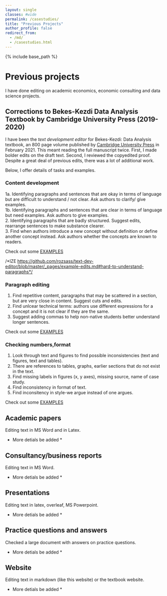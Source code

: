 ```yaml
---
layout: single
classes: #wide
permalink: /casestudies/
title: "Previous Projects"
author_profile: false
redirect_from:
  - /md/
  - /casestudies.html
---
```


{% include base_path %}


# Previous projects

I have done editing on academic economics, economic consulting and data science projects. 

## Corrections to Bekes-Kezdi Data Analysis Textbook by Cambridge University Press (2019-2020)

I have been the *text development editor* for Bekes-Kezdi: Data Analysis textbook, an 800 page volume published by [Cambridge University Press]() in February 2021. This meant reading the full manuscript twice. First, I made bolder edits on the draft text. Second, I reviewed the copyedited proof. Despite a great deal of previous edits, there was a lot of additional work. 

Below, I offer details of tasks and examples. 

### Content development

1a. Identifying paragraphs and sentences that are okay in terms of language but are difficult to understand / not clear. Ask authors to clarify/ give examples.   
1b. Identifying paragraphs and sentences that are clear in terms of language but need examples. Ask authors to give examples.   
2. Identifying paragraphs that are badly structured. Suggest edits, rearrange sentences to make substance clearer.  
3. Find when authors introduce a new concept without definition or define another concept instead. Ask authors whether the concepts are known to readers.  

Check out some [EXAMPLES](/text-dev-editor/example-edits.md#hard-to-understand-paragraphs)

/*IZE  https://github.com/rozsass/text-dev-editor/blob/master/_pages/example-edits.md#hard-to-understand-paragraphs*/


### Paragraph editing

1. Find repetitive content, paragraphs that may be scattered in a section, but are very close in content. Suggest cuts and edits.   
2. Find unlcear technical terms: authors use different expressions for a concept and it is not clear if they are the same.  
3. Suggest adding commas to help non-native students better understand longer sentences.  

Check out some [EXAMPLES](/text-dev-editor/example-edits)


### Checking numbers,format
1. Look through text and figures to find possible inconsistencies (text and figures, text and tables).  
2. There are references to tables, graphs, earlier sections that do not exist in the text.
3. Find missing labels in figures (x, y axes), missing source, name of case study. 
4. Find inconsistency in format of text. 
5. Find inconsitency in style-we argue instead of one argues.   

Check out some [EXAMPLES](/text-dev-editor/example-edits)


## Academic papers
Editing text in MS Word and in Latex.

* More detials be added *


## Consultancy/business reports
Editing text in MS Word.

* More detials be added *


## Presentations
Editing text in latex, overleaf, MS Powerpoint. 

* More detials be added *


## Practice questions and answers
Checked a large document with answers on practice questions. 

* More detials be added *

## Website
Editing text in markdown (like this website) or the textbook website. 

* More detials be added *
